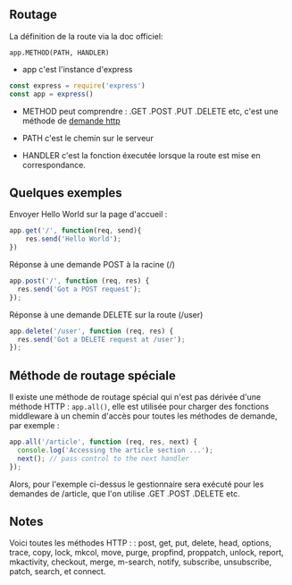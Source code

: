 ## Routage

La définition de la route via la doc officiel: 
```
app.METHOD(PATH, HANDLER)
```

*   app c'est l'instance d'express 
```js
const express = require('express')
const app = express()
```

*   METHOD peut comprendre : .GET .POST .PUT .DELETE etc, c'est une méthode de [demande http](https://en.wikipedia.org/wiki/Hypertext_Transfer_Protocol)

*   PATH c'est le chemin sur le serveur
*   HANDLER c'est la fonction éxecutée lorsque la route est mise en correspondance.

## Quelques exemples 

Envoyer Hello World sur la page d'accueil :
```js
app.get('/', function(req, send){
    res.send('Hello World');
})
```

Réponse à une demande POST à la racine (/)
```js
app.post('/', function (req, res) {
  res.send('Got a POST request');
});
```

Réponse à une demande DELETE sur la route (/user)
```js
app.delete('/user', function (req, res) {
  res.send('Got a DELETE request at /user');
});
```

## Méthode de routage spéciale

Il existe une méthode de routage spécial qui n'est pas dérivée d'une méthode HTTP : `app.all()`, elle est utilisée pour charger des fonctions middleware à un chemin d'accès pour toutes les méthodes de demande, par exemple :
```js
app.all('/article', function (req, res, next) {
  console.log('Accessing the article section ...');
  next(); // pass control to the next handler
});
```

Alors, pour l'exemple ci-dessus le gestionnaire sera exécuté pour les demandes de /article, que l'on utilise .GET .POST .DELETE etc.

## Notes

Voici toutes les méthodes HTTP : : post, get, put, delete, head, options, trace, copy, lock, mkcol, move, purge, propfind, proppatch, unlock, report, mkactivity, checkout, merge, m-search, notify, subscribe, unsubscribe, patch, search, et connect.